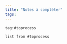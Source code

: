 ```yaml
---
title: "Notes à compléter"
tags:
---
```



```query
tag:#toprocess
```

```dataview
list from #toprocess
```
